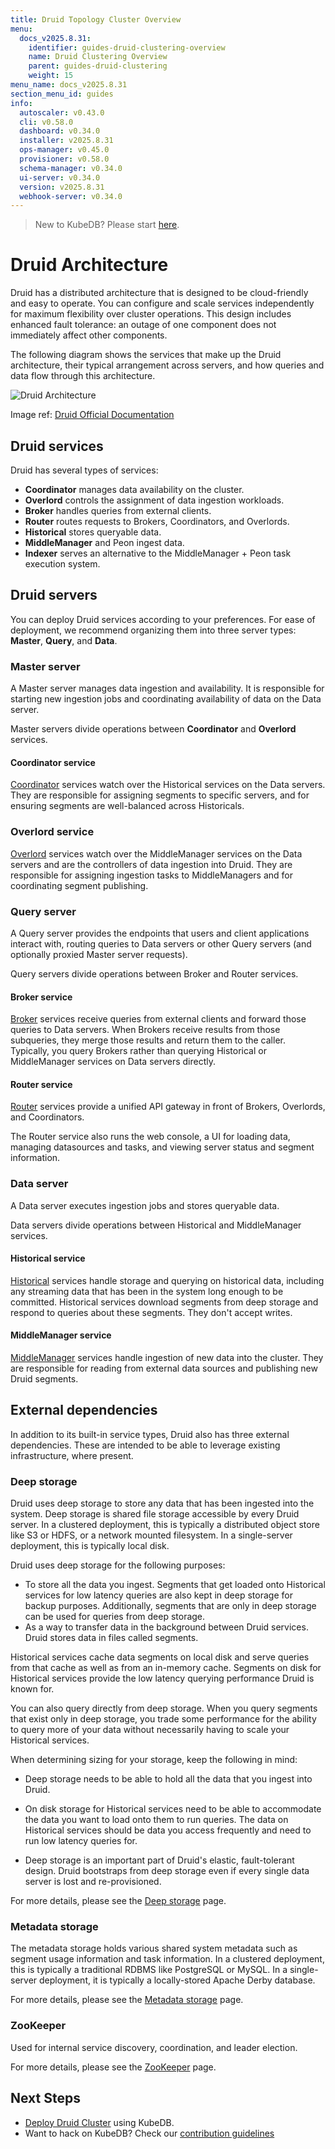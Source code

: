 ```yaml
---
title: Druid Topology Cluster Overview
menu:
  docs_v2025.8.31:
    identifier: guides-druid-clustering-overview
    name: Druid Clustering Overview
    parent: guides-druid-clustering
    weight: 15
menu_name: docs_v2025.8.31
section_menu_id: guides
info:
  autoscaler: v0.43.0
  cli: v0.58.0
  dashboard: v0.34.0
  installer: v2025.8.31
  ops-manager: v0.45.0
  provisioner: v0.58.0
  schema-manager: v0.34.0
  ui-server: v0.34.0
  version: v2025.8.31
  webhook-server: v0.34.0
---
```


> New to KubeDB? Please start [here](/docs/v2025.8.31/README).

# Druid Architecture

Druid has a distributed architecture that is designed to be cloud-friendly and easy to operate. You can configure and scale services independently for maximum flexibility over cluster operations. This design includes enhanced fault tolerance: an outage of one component does not immediately affect other components.

The following diagram shows the services that make up the Druid architecture, their typical arrangement across servers, and how queries and data flow through this architecture.

![Druid Architecture](/docs/v2025.8.31/guides/druid/clustering/overview/images/druid-architecture.svg)

Image ref: [Druid Official Documentation](https://druid.apache.org/assets/images/druid-architecture-7db1cd79d2d70b2e5ccc73b6bebfcaa4.svg)


## Druid services

Druid has several types of services:

- **Coordinator** manages data availability on the cluster.
- **Overlord** controls the assignment of data ingestion workloads.
- **Broker** handles queries from external clients.
- **Router** routes requests to Brokers, Coordinators, and Overlords.
- **Historical** stores queryable data.
- **MiddleManager** and Peon ingest data.
- **Indexer** serves an alternative to the MiddleManager + Peon task execution system.

## Druid servers

You can deploy Druid services according to your preferences. For ease of deployment, we recommend organizing them into three server types: **Master**, **Query**, and **Data**.

### Master server
A Master server manages data ingestion and availability. It is responsible for starting new ingestion jobs and coordinating availability of data on the Data server.

Master servers divide operations between **Coordinator** and **Overlord** services.

#### Coordinator service
[Coordinator](https://druid.apache.org/docs/latest/design/coordinator/) services watch over the Historical services on the Data servers. They are responsible for assigning segments to specific servers, and for ensuring segments are well-balanced across Historicals.

### Overlord service
[Overlord](https://druid.apache.org/docs/latest/design/overlord/) services watch over the MiddleManager services on the Data servers and are the controllers of data ingestion into Druid. They are responsible for assigning ingestion tasks to MiddleManagers and for coordinating segment publishing.

### Query server
A Query server provides the endpoints that users and client applications interact with, routing queries to Data servers or other Query servers (and optionally proxied Master server requests).

Query servers divide operations between Broker and Router services.

#### Broker service
[Broker](https://druid.apache.org/docs/latest/design/broker/) services receive queries from external clients and forward those queries to Data servers. When Brokers receive results from those subqueries, they merge those results and return them to the caller. Typically, you query Brokers rather than querying Historical or MiddleManager services on Data servers directly.

#### Router service
[Router](https://druid.apache.org/docs/latest/design/router/) services provide a unified API gateway in front of Brokers, Overlords, and Coordinators.

The Router service also runs the web console, a UI for loading data, managing datasources and tasks, and viewing server status and segment information.

### Data server
A Data server executes ingestion jobs and stores queryable data.

Data servers divide operations between Historical and MiddleManager services.

#### Historical service
[Historical](https://druid.apache.org/docs/latest/design/historical/) services handle storage and querying on historical data, including any streaming data that has been in the system long enough to be committed. Historical services download segments from deep storage and respond to queries about these segments. They don't accept writes.

#### MiddleManager service
[MiddleManager](https://druid.apache.org/docs/latest/design/middlemanager) services handle ingestion of new data into the cluster. They are responsible for reading from external data sources and publishing new Druid segments.

## External dependencies
In addition to its built-in service types, Druid also has three external dependencies. These are intended to be able to leverage existing infrastructure, where present.

### Deep storage
Druid uses deep storage to store any data that has been ingested into the system. Deep storage is shared file storage accessible by every Druid server. In a clustered deployment, this is typically a distributed object store like S3 or HDFS, or a network mounted filesystem. In a single-server deployment, this is typically local disk.

Druid uses deep storage for the following purposes:

- To store all the data you ingest. Segments that get loaded onto Historical services for low latency queries are also kept in deep storage for backup purposes. Additionally, segments that are only in deep storage can be used for queries from deep storage.
- As a way to transfer data in the background between Druid services. Druid stores data in files called segments.

Historical services cache data segments on local disk and serve queries from that cache as well as from an in-memory cache. Segments on disk for Historical services provide the low latency querying performance Druid is known for.

You can also query directly from deep storage. When you query segments that exist only in deep storage, you trade some performance for the ability to query more of your data without necessarily having to scale your Historical services.

When determining sizing for your storage, keep the following in mind:

- Deep storage needs to be able to hold all the data that you ingest into Druid.
- On disk storage for Historical services need to be able to accommodate the data you want to load onto them to run queries. The data on Historical services should be data you access frequently and need to run low latency queries for. 

- Deep storage is an important part of Druid's elastic, fault-tolerant design. Druid bootstraps from deep storage even if every single data server is lost and re-provisioned.

For more details, please see the [Deep storage](https://druid.apache.org/docs/latest/design/deep-storage/) page.

### Metadata storage
The metadata storage holds various shared system metadata such as segment usage information and task information. In a clustered deployment, this is typically a traditional RDBMS like PostgreSQL or MySQL. In a single-server deployment, it is typically a locally-stored Apache Derby database.

For more details, please see the [Metadata storage](https://druid.apache.org/docs/latest/design/metadata-storage/) page.

### ZooKeeper
Used for internal service discovery, coordination, and leader election.

For more details, please see the [ZooKeeper](https://druid.apache.org/docs/latest/design/zookeeper/) page.


## Next Steps

- [Deploy Druid Cluster](/docs/v2025.8.31/guides/druid/clustering/overview/) using KubeDB.
- Want to hack on KubeDB? Check our [contribution guidelines](/docs/v2025.8.31/CONTRIBUTING)
